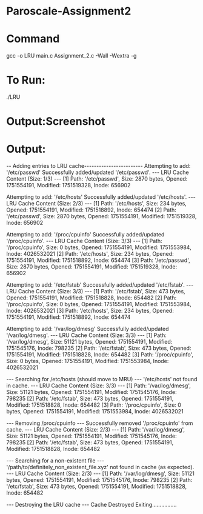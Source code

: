# Paroscale-Assignment2

# Command
gcc -o LRU main.c Assignment_2.c -Wall -Wextra -g
# To Run:
./LRU


# Output:Screenshot

# Output:
-- Adding entries to LRU cache------------------------
Attempting to add: '/etc/passwd'
  Successfully added/updated '/etc/passwd'.
--- LRU Cache Content (Size: 1/3) ---
  [1] Path:  '/etc/passwd', Size: 2870 bytes, Opened: 1751554191, Modified:  1751519328, Inode: 656902


Attempting to add: '/etc/hosts'
  Successfully added/updated '/etc/hosts'.
--- LRU Cache Content (Size: 2/3) ---
  [1] Path:  '/etc/hosts', Size: 234 bytes, Opened: 1751554191, Modified:  1751518892, Inode: 654474
  [2] Path:  '/etc/passwd', Size: 2870 bytes, Opened: 1751554191, Modified:  1751519328, Inode: 656902


Attempting to add: '/proc/cpuinfo'
  Successfully added/updated '/proc/cpuinfo'.
--- LRU Cache Content (Size: 3/3) ---
  [1] Path:  '/proc/cpuinfo', Size: 0 bytes, Opened: 1751554191, Modified:  1751553984, Inode: 4026532021
  [2] Path:  '/etc/hosts', Size: 234 bytes, Opened: 1751554191, Modified:  1751518892, Inode: 654474
  [3] Path:  '/etc/passwd', Size: 2870 bytes, Opened: 1751554191, Modified:  1751519328, Inode: 656902


Attempting to add: '/etc/fstab'
  Successfully added/updated '/etc/fstab'.
--- LRU Cache Content (Size: 3/3) ---
  [1] Path:  '/etc/fstab', Size: 473 bytes, Opened: 1751554191, Modified:  1751518828, Inode: 654482
  [2] Path:  '/proc/cpuinfo', Size: 0 bytes, Opened: 1751554191, Modified:  1751553984, Inode: 4026532021
  [3] Path:  '/etc/hosts', Size: 234 bytes, Opened: 1751554191, Modified:  1751518892, Inode: 654474


Attempting to add: '/var/log/dmesg'
  Successfully added/updated '/var/log/dmesg'.
--- LRU Cache Content (Size: 3/3) ---
  [1] Path:  '/var/log/dmesg', Size: 51121 bytes, Opened: 1751554191, Modified:  1751545176, Inode: 798235
  [2] Path:  '/etc/fstab', Size: 473 bytes, Opened: 1751554191, Modified:  1751518828, Inode: 654482
  [3] Path:  '/proc/cpuinfo', Size: 0 bytes, Opened: 1751554191, Modified:  1751553984, Inode: 4026532021


--- Searching for /etc/hosts (should move to MRU) ---
'/etc/hosts' not found in cache.
--- LRU Cache Content (Size: 3/3) ---
  [1] Path:  '/var/log/dmesg', Size: 51121 bytes, Opened: 1751554191, Modified:  1751545176, Inode: 798235
  [2] Path:  '/etc/fstab', Size: 473 bytes, Opened: 1751554191, Modified:  1751518828, Inode: 654482
  [3] Path:  '/proc/cpuinfo', Size: 0 bytes, Opened: 1751554191, Modified:  1751553984, Inode: 4026532021


--- Removing /proc/cpuinfo ---
Successfully removed '/proc/cpuinfo' from cache.
--- LRU Cache Content (Size: 2/3) ---
  [1] Path:  '/var/log/dmesg', Size: 51121 bytes, Opened: 1751554191, Modified:  1751545176, Inode: 798235
  [2] Path:  '/etc/fstab', Size: 473 bytes, Opened: 1751554191, Modified:  1751518828, Inode: 654482


--- Searching for a non-existent file ---
'/path/to/definitely_non_existent_file.xyz' not found in cache (as expected).
--- LRU Cache Content (Size: 2/3) ---
  [1] Path:  '/var/log/dmesg', Size: 51121 bytes, Opened: 1751554191, Modified:  1751545176, Inode: 798235
  [2] Path:  '/etc/fstab', Size: 473 bytes, Opened: 1751554191, Modified:  1751518828, Inode: 654482


--- Destroying the LRU cache ---
Cache Destroyed
Exiting................
